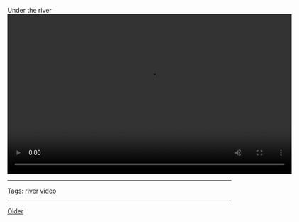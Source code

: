 <!--
title: Under the river
date: 2020-06-28T14:49:39.826Z
tags: river, video
-->




Under the river
<video controls="controls" autoplay="autoplay" src="101288164262.mp4" type="video/mp4" width="640" height="360"></video>

<!--BOTTOM-POST-NAVIGATION-->
---

[Tags](tags.md): [river](tag-river.md) [video](tag-video.md)

---

[Older](101288236737.md)